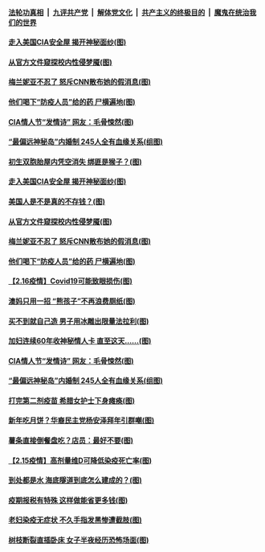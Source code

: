 

####  [法轮功真相](../../../../basic/blob/master/README.md?t=02180501) &nbsp;|&nbsp; [九评共产党](../../../../9ping.md/blob/master/README.md?t=02180501) &nbsp;|&nbsp; [解体党文化](../../../../jtdwh.md/blob/master/README.md?t=02180501)  &nbsp;|&nbsp; [共产主义的终极目的](../../../../gczydzjmd.md/blob/master/README.md?t=02180501) &nbsp;|&nbsp; [魔鬼在统治我们的世界](../../../../mgztzwmdsj.md/blob/master/README.md?t=02180501) 

#### [走入美国CIA安全屋 揭开神秘面纱(图)](../pages/p3/962850.md?t=02180501) 

#### [从官方文件窥探校内性侵梦魇(图)](../pages/p3/962782.md?t=02180501) 

#### [梅兰妮亚不忍了 怒斥CNN散布她的假消息(图)](../pages/p3/962816.md?t=02180501) 

#### [他们喝下“防疫人员”给的药 尸横遍地(图)](../pages/p3/962744.md?t=02180501) 

#### [CIA情人节“发情诗” 网友：毛骨悚然(图)](../pages/p3/962711.md?t=02180501) 

#### [“最偏远神秘岛”内婚制 245人全有血缘关系(组图)](../pages/p3/962595.md?t=02180501) 

#### [初生双胞胎屋内凭空消失 绑匪是猴子？(图)](../pages/p3/962855.md?t=02180501) 

#### [走入美国CIA安全屋 揭开神秘面纱(图)](../pages/p3/962850.md?t=02180501) 

#### [美国人是不是真的不存钱？(图)](../pages/p3/962632.md?t=02180501) 

#### [从官方文件窥探校内性侵梦魇(图)](../pages/p3/962782.md?t=02180501) 

#### [梅兰妮亚不忍了 怒斥CNN散布她的假消息(图)](../pages/p3/962816.md?t=02180501) 

#### [他们喝下“防疫人员”给的药 尸横遍地(图)](../pages/p3/962744.md?t=02180501) 

#### [【2.16疫情】Covid19可能致眼损伤(图)](../pages/p3/962757.md?t=02180501) 

#### [澳妈只用一招 “熊孩子”不再浪费厕纸(图)](../pages/p3/962756.md?t=02180501) 

#### [买不到就自己造 男子用冰雕出限量法拉利(图)](../pages/p3/962748.md?t=02180501) 

#### [加妇连续60年收神秘情人卡 直至这天……(图)](../pages/p3/962721.md?t=02180501) 

#### [CIA情人节“发情诗” 网友：毛骨悚然(图)](../pages/p3/962711.md?t=02180501) 

#### [“最偏远神秘岛”内婚制 245人全有血缘关系(组图)](../pages/p3/962595.md?t=02180501) 

#### [打完第二剂疫苗 希腊女护士下身瘫痪(图)](../pages/p3/962672.md?t=02180501) 

#### [新年吃月饼？华裔民主党杨安泽拜年引群嘲(图)](../pages/p3/962643.md?t=02180501) 

#### [薯条直接倒餐盘吃？店员：最好不要(图)](../pages/p3/962628.md?t=02180501) 

#### [【2.15疫情】高剂量维D可降低染疫死亡率(图)](../pages/p3/962623.md?t=02180501) 

#### [到处都是水 海底隧道到底怎么建成的？(图)](../pages/p3/962511.md?t=02180501) 

#### [疫期报税有特殊 这样做能省更多钱(图)](../pages/p3/962617.md?t=02180501) 

#### [老妇染疫无症状 不久手指发黑惨遭截肢(图)](../pages/p3/962614.md?t=02180501) 

#### [树枝断裂直插卧床 女子半夜经历恐怖场面(图)](../pages/p3/962547.md?t=02180501) 

